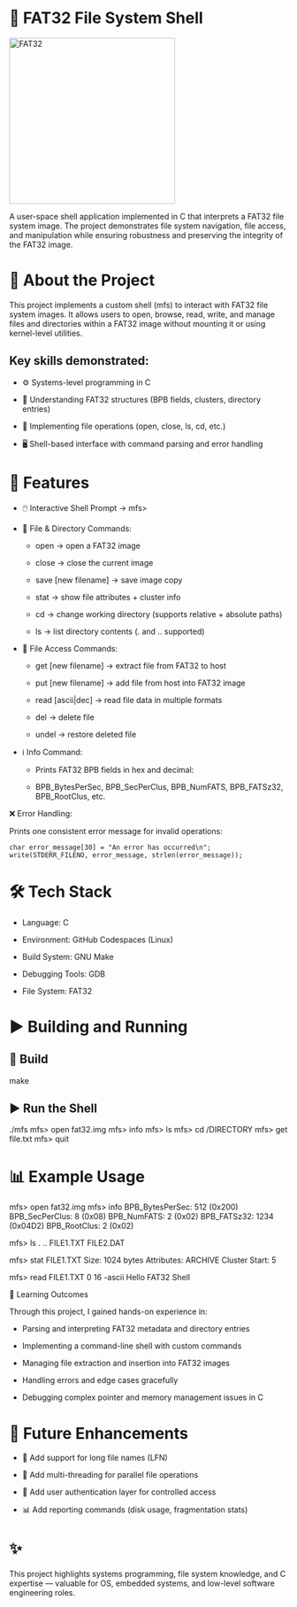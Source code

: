 # 💾 FAT32 File System Shell
<img width="300" height="300" alt="FAT32" src="https://github.com/user-attachments/assets/d484781c-e462-41c3-9397-2a7f5e48419e" />

A user-space shell application implemented in C that interprets a FAT32 file system image.
The project demonstrates file system navigation, file access, and manipulation while ensuring robustness and preserving the integrity of the FAT32 image.

# 📖 About the Project

This project implements a custom shell (mfs) to interact with FAT32 file system images.
It allows users to open, browse, read, write, and manage files and directories within a FAT32 image without mounting it or using kernel-level utilities.

## Key skills demonstrated:
- ⚙️ Systems-level programming in C

- 📂 Understanding FAT32 structures (BPB fields, clusters, directory entries)

- 📑 Implementing file operations (open, close, ls, cd, etc.)

- 🖥️ Shell-based interface with command parsing and error handling

# 🚀 Features

- 🖱️ Interactive Shell Prompt → mfs>

- 📂 File & Directory Commands:

   - open <filename> → open a FAT32 image

   - close → close the current image

   - save [new filename] → save image copy

   - stat <filename> → show file attributes + cluster info

   - cd <directory> → change working directory (supports relative + absolute paths)

   - ls → list directory contents (. and .. supported)

 
- 📜 File Access Commands:

   - get <filename> [new filename] → extract file from FAT32 to host

   - put <filename> [new filename] → add file from host into FAT32 image

   - read <filename> <pos> <bytes> [ascii|dec] → read file data in multiple formats

   - del <filename> → delete file

   - undel <filename> → restore deleted file

 
- ℹ️ Info Command:
   
   - Prints FAT32 BPB fields in hex and decimal:

   - BPB_BytesPerSec, BPB_SecPerClus, BPB_NumFATS, BPB_FATSz32, BPB_RootClus, etc.
 
❌ Error Handling:

Prints one consistent error message for invalid operations:

    char error_message[30] = "An error has occurred\n";
    write(STDERR_FILENO, error_message, strlen(error_message));

# 🛠️ Tech Stack

- Language: C

- Environment: GitHub Codespaces (Linux)

- Build System: GNU Make

- Debugging Tools: GDB

- File System: FAT32

# ▶️ Building and Running

## 🔨 Build
make

## ▶️ Run the Shell
./mfs
mfs> open fat32.img
mfs> info
mfs> ls
mfs> cd /DIRECTORY
mfs> get file.txt
mfs> quit

# 📊 Example Usage
   
mfs> open fat32.img
mfs> info
BPB_BytesPerSec: 512 (0x200)
BPB_SecPerClus: 8 (0x08)
BPB_NumFATS: 2 (0x02)
BPB_FATSz32: 1234 (0x04D2)
BPB_RootClus: 2 (0x02)

mfs> ls
.   ..   FILE1.TXT   FILE2.DAT

mfs> stat FILE1.TXT
Size: 1024 bytes
Attributes: ARCHIVE
Cluster Start: 5

mfs> read FILE1.TXT 0 16 -ascii
Hello FAT32 Shell


🎯 Learning Outcomes

Through this project, I gained hands-on experience in:

- Parsing and interpreting FAT32 metadata and directory entries

- Implementing a command-line shell with custom commands

- Managing file extraction and insertion into FAT32 images

- Handling errors and edge cases gracefully

- Debugging complex pointer and memory management issues in C

# 🚀 Future Enhancements

- 🔀 Add support for long file names (LFN)

- 🧵 Add multi-threading for parallel file operations

- 🔑 Add user authentication layer for controlled access

- 📊 Add reporting commands (disk usage, fragmentation stats)


# ✨ 
This project highlights systems programming, file system knowledge, and C expertise — valuable for OS, embedded systems, and low-level software engineering roles.
